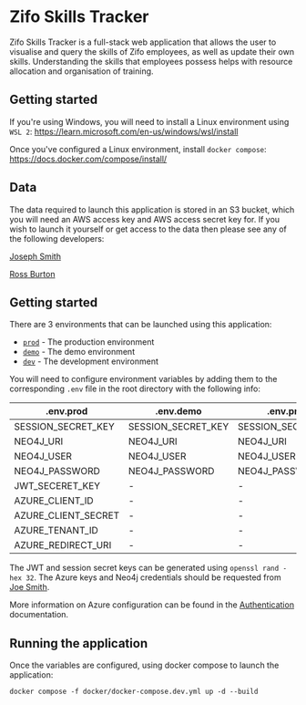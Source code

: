 # Zifo Skills Tracker

Zifo Skills Tracker is a full-stack web application that allows the user to visualise and query the skills of Zifo employees, as well as update their own skills. Understanding the skills that employees possess helps with resource allocation and organisation of training.

## Getting started

If you're using Windows, you will need to install a Linux environment using `WSL 2`: https://learn.microsoft.com/en-us/windows/wsl/install

Once you've configured a Linux environment, install `docker compose`: https://docs.docker.com/compose/install/

## Data

The data required to launch this application is stored in an S3 bucket, which you will need an AWS access key and AWS access secret key for. If you wish to launch it yourself or get access to the data then please see any of the following developers:

[Joseph Smith](mailto:joe.smith@zifornd.com)

[Ross Burton](mailto:ross.burton@zifornd.com)

## Getting started

There are 3 environments that can be launched using this application:

- [`prod`](./docker/docker-compose.prod.yml) - The production environment
- [`demo`](./docker/docker-compose.demo.yml) - The demo environment
- [`dev`](./docker/docker-compose.dev.yml) - The development environment

You will need to configure environment variables by adding them to the corresponding `.env` file in the root directory with the following info:

| .env.prod           | .env.demo          | .env.prod          |
| ------------------- | ------------------ | ------------------ |
| SESSION_SECRET_KEY  | SESSION_SECRET_KEY | SESSION_SECRET_KEY |
| NEO4J_URI           | NEO4J_URI          | NEO4J_URI          |
| NEO4J_USER          | NEO4J_USER         | NEO4J_USER         |
| NEO4J_PASSWORD      | NEO4J_PASSWORD     | NEO4J_PASSWORD     |
| JWT_SECERET_KEY     | -                  | -                  |
| AZURE_CLIENT_ID     | -                  | -                  |
| AZURE_CLIENT_SECRET | -                  | -                  |
| AZURE_TENANT_ID     | -                  | -                  |
| AZURE_REDIRECT_URI  | -                  | -                  |

The JWT and session secret keys can be generated using `openssl rand -hex 32`. The Azure keys and Neo4j credentials should be requested from [Joe Smith](mailto:joe.smith@zifornd.com).

More information on Azure configuration can be found in the [Authentication](docs/Authentication.md) documentation.

## Running the application

Once the variables are configured, using docker compose to launch the application:

```
docker compose -f docker/docker-compose.dev.yml up -d --build
```
